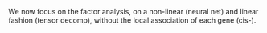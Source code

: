 We now focus on the factor analysis, on a non-linear (neural net) and linear fashion (tensor decomp), without the local association of each gene (cis-).


